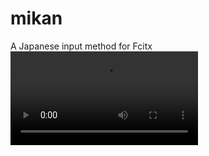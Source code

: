 # mikan
A Japanese input method for Fcitx
![demo.mp4](https://mojyack.github.io/blog/articles/2023-03-30_14:58_mikan_demo/data/demo.mp4)

